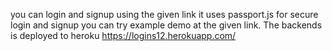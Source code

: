 you can login and signup using the given link
it uses passport.js for secure login and signup
you can try example demo at the given link.
The backends is deployed to heroku
https://logins12.herokuapp.com/

